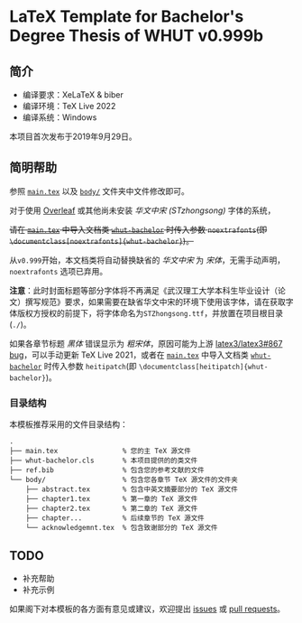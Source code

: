 # LaTeX Template for Bachelor's Degree Thesis of WHUT v0.999b

## 简介

- 编译要求：XeLaTeX & biber
- 编译环境：TeX Live 2022
- 编译系统：Windows

本项目首次发布于2019年9月29日。

## 简明帮助

参照 [`main.tex`](main.tex) 以及 [`body/`](body/) 文件夹中文件修改即可。

对于使用 [Overleaf](https://www.overleaf.com/) 或其他尚未安装 *华文中宋 (STzhongsong)* 字体的系统，

~~请在 [`main.tex`](main.tex) 中导入文档类 [`whut-bachelor`](whut-bachelor.cls) 时传入参数 `noextrafonts`(即 `\documentclass[noextrafonts]{whut-bachelor}`)。~~

从`v0.999`开始，本文档类将自动替换缺省的 *华文中宋* 为 *宋体*，无需手动声明，`noextrafonts` 选项已弃用。

**注意**：此时封面标题等部分字体将不再满足《武汉理工大学本科生毕业设计（论文）撰写规范》要求，如果需要在缺省华文中宋的环境下使用该字体，请在获取字体版权方授权的前提下，将字体命名为`STZhongsong.ttf`，并放置在项目根目录(`./`)。

如果各章节标题 *黑体* 错误显示为 *粗宋体*，原因可能为上游 [latex3/latex3#867 bug](https://github.com/latex3/latex3/issues/867)，可以手动更新 TeX Live 2021，或者在 [`main.tex`](main.tex) 中导入文档类 [`whut-bachelor`](whut-bachelor.cls) 时传入参数 `heitipatch`(即 `\documentclass[heitipatch]{whut-bachelor}`)。

### 目录结构

本模板推荐采用的文件目录结构：
```
.
├── main.tex                % 您的主 TeX 源文件
├── whut-bachelor.cls       % 本项目提供的的类文件
├── ref.bib                 % 包含您的参考文献的文件
└── body/                   % 包含您各章节 TeX 源文件的文件夹
    ├── abstract.tex        % 包含中英文摘要部分的 TeX 源文件
    ├── chapter1.tex        % 第一章的 TeX 源文件
    ├── chapter2.tex        % 第二章的 TeX 源文件
    ├── chapter...          % 后续章节的 TeX 源文件
    └── acknowledgemnt.tex  % 包含致谢部分的 TeX 源文件
```

## TODO

- 补充帮助
- 补充示例

如果阁下对本模板的各方面有意见或建议，欢迎提出 [issues](https://github.com/huangyxi/WHUT-Bachelor/issues) 或 [pull requests](https://github.com/huangyxi/WHUT-Bachelor/pulls)。
